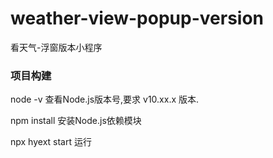 # weather-view-popup-version

看天气-浮窗版本小程序

### 项目构建

node -v 查看Node.js版本号,要求 v10.xx.x 版本.

npm install 安装Node.js依赖模块

npx hyext start 运行

